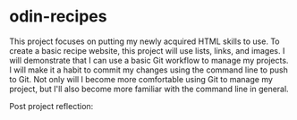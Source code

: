 # odin-recipes 

This project focuses on putting my newly acquired HTML skills to use. To create a basic recipe website, this project will use lists, links, and images. I will demonstrate that I can use a basic Git workflow to manage my projects. I will make it a habit to commit my changes using the command line to push to Git. Not only will I become more comfortable using Git to manage my project, but I'll also become more familiar with the command line in general. 

Post project reflection:


